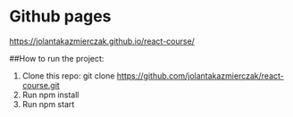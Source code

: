 # Github pages
https://jolantakazmierczak.github.io/react-course/

##How to run the project:
1. Clone this repo: git clone https://github.com/jolantakazmierczak/react-course.git
2. Run npm install
3. Run npm start